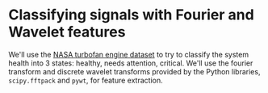 # Classifying signals with Fourier and Wavelet features

We'll use the [NASA turbofan engine dataset](http://ti.arc.nasa.gov/c/6/) to try to classify the system health into 3 states: healthy, needs attention, critical. We'll use the fourier transform and discrete wavelet transforms provided by the Python libraries, `scipy.fftpack` and `pywt`, for feature extraction.
